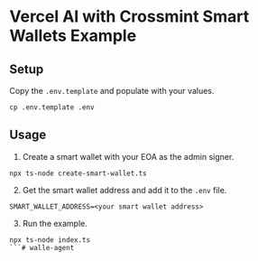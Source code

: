 # Vercel AI with Crossmint Smart Wallets Example



## Setup

Copy the `.env.template` and populate with your values.

```
cp .env.template .env
```

## Usage

1. Create a smart wallet with your EOA as the admin signer.

```
npx ts-node create-smart-wallet.ts
```

2. Get the smart wallet address and add it to the `.env` file.
```
SMART_WALLET_ADDRESS=<your smart wallet address>
```

3. Run the example.
```
npx ts-node index.ts
```# walle-agent
